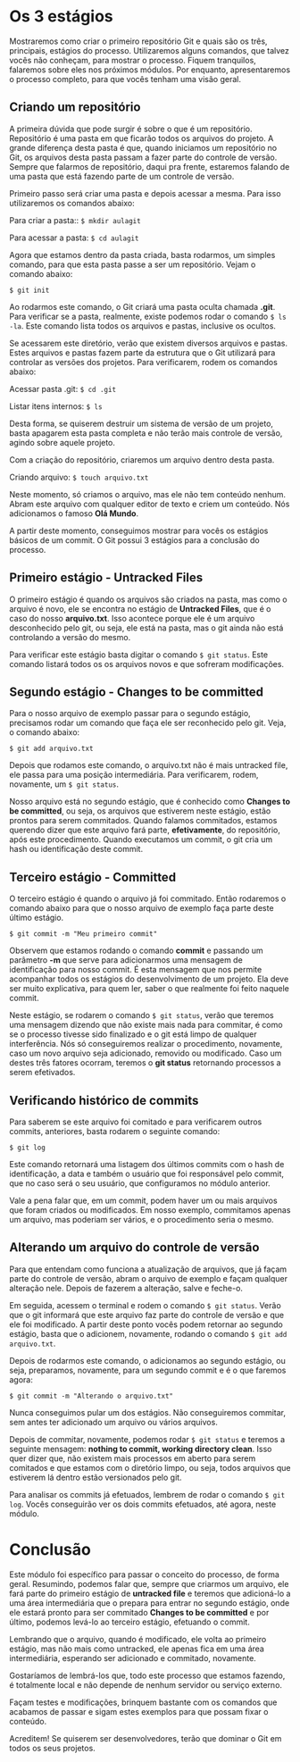 # Os 3 estágios

Mostraremos como criar o primeiro repositório Git e quais são os três, principais, estágios do processo. Utilizaremos alguns comandos, que talvez vocês não conheçam, para mostrar o processo. Fiquem tranquilos, falaremos sobre eles nos próximos módulos. Por enquanto, apresentaremos o processo completo, para que vocês tenham uma visão geral.

## Criando um repositório

A primeira dúvida que pode surgir é sobre o que é um repositório. Repositório é uma pasta em que ficarão todos os arquivos do projeto. A grande diferença desta pasta é que, quando iniciamos um repositório no Git, os arquivos desta pasta passam a fazer parte do controle de versão. Sempre que falarmos de repositório, daqui pra frente, estaremos falando de uma pasta que está fazendo parte de um controle de versão.

Primeiro passo será criar uma pasta e depois acessar a mesma. Para isso utilizaremos os comandos abaixo:

Para criar a pasta:: `$ mkdir aulagit`

Para acessar a pasta: `$ cd aulagit`

Agora que estamos dentro da pasta criada, basta rodarmos, um simples comando, para que esta pasta passe a ser um repositório. Vejam o comando abaixo:

`$ git init`

Ao rodarmos este comando, o Git criará uma pasta oculta chamada **.git**. Para verificar se a pasta, realmente, existe podemos rodar o comando `$ ls -la`. Este comando lista todos os arquivos e pastas, inclusive os ocultos.

Se acessarem este diretório, verão que existem diversos arquivos e pastas. Estes arquivos e pastas fazem parte da estrutura que o Git utilizará para controlar as versões dos projetos. Para verificarem, rodem os comandos abaixo:

Acessar pasta .git: `$ cd .git`

Listar itens internos: `$ ls`

Desta forma, se quiserem destruir um sistema de versão de um projeto, basta apagarem esta pasta completa e não terão mais controle de versão, agindo sobre aquele projeto.

Com a criação do repositório, criaremos um arquivo dentro desta pasta.

Criando arquivo: `$ touch arquivo.txt`

Neste momento, só criamos o arquivo, mas ele não tem conteúdo nenhum. Abram este arquivo com qualquer editor de texto e criem um conteúdo. Nós adicionamos o famoso **Olá Mundo**.

A partir deste momento, conseguimos mostrar para vocês os estágios básicos de um commit. O Git possui 3 estágios para a conclusão do processo.

## Primeiro estágio - Untracked Files

O primeiro estágio é quando os arquivos são criados na pasta, mas como o arquivo é novo, ele se encontra no estágio de **Untracked Files**, que é o caso do nosso **arquivo.txt**. Isso acontece porque ele é um arquivo desconhecido pelo git, ou seja, ele está na pasta, mas o git ainda não está controlando a versão do mesmo.

Para verificar este estágio basta digitar o comando `$ git status`. Este comando listará todos os os arquivos novos e que sofreram modificações.

## Segundo estágio - Changes to be committed

Para o nosso arquivo de exemplo passar para o segundo estágio, precisamos rodar um comando que faça ele ser reconhecido pelo git. Veja, o comando abaixo:

`$ git add arquivo.txt`

Depois que rodamos este comando, o arquivo.txt não é mais untracked file, ele passa para uma posição intermediária. Para verificarem, rodem, novamente, um `$ git status`.

Nosso arquivo está no segundo estágio, que é conhecido como **Changes to be committed**, ou seja, os arquivos que estiverem neste estágio, estão prontos para serem commitados. Quando falamos commitados, estamos querendo dizer que este arquivo fará parte, **efetivamente**, do repositório, após este procedimento. Quando executamos um commit, o git cria um hash ou identificação deste commit.

## Terceiro estágio - Committed

O terceiro estágio é quando o arquivo já foi commitado. Então rodaremos o comando abaixo para que o nosso arquivo de exemplo faça parte deste último estágio.

`$ git commit -m "Meu primeiro commit"`

Observem que estamos rodando o comando **commit** e passando um parâmetro **-m** que serve para adicionarmos uma mensagem de identificação para nosso commit. É esta mensagem que nos permite acompanhar todos os estágios do desenvolvimento de um projeto. Ela deve ser muito explicativa, para quem ler, saber o que realmente foi feito naquele commit.

Neste estágio, se rodarem o comando `$ git status`, verão que teremos uma mensagem dizendo que não existe mais nada para commitar, é como se o processo tivesse sido finalizado e o git está limpo de qualquer interferência. Nós só conseguiremos realizar o procedimento, novamente, caso um novo arquivo seja adicionado, removido ou modificado. Caso um destes três fatores ocorram, teremos o **git status** retornando processos a serem efetivados.

## Verificando histórico de commits

Para saberem se este arquivo foi comitado e para verificarem outros commits, anteriores, basta rodarem o seguinte comando:

`$ git log`

Este comando retornará uma listagem dos últimos commits com o hash de identificação, a data e também o usuário que foi responsável pelo commit, que no caso será o seu usuário, que configuramos no módulo anterior.

Vale a pena falar que, em um commit, podem haver um ou mais arquivos que foram criados ou modificados. Em nosso exemplo, commitamos apenas um arquivo, mas poderiam ser vários, e o procedimento seria o mesmo.

## Alterando um arquivo do controle de versão

Para que entendam como funciona a atualização de arquivos, que já façam parte do controle de versão, abram o arquivo de exemplo e façam qualquer alteração nele. Depois de fazerem a alteração, salve e feche-o.

Em seguida, acessem o terminal e rodem o comando `$ git status`. Verão que o git informará que este arquivo faz parte do controle de versão e que ele foi modificado. A partir deste ponto vocês podem retornar ao segundo estágio, basta que o adicionem, novamente, rodando o comando `$ git add arquivo.txt`.

Depois de rodarmos este comando, o adicionamos ao segundo estágio, ou seja, preparamos, novamente, para um segundo commit e é o que faremos agora:

`$ git commit -m "Alterando o arquivo.txt"`

Nunca conseguimos pular um dos estágios. Não conseguiremos commitar, sem antes ter adicionado um arquivo ou vários arquivos.

Depois de commitar, novamente, podemos rodar `$ git status` e teremos a seguinte mensagem: **nothing to commit, working directory clean**. Isso quer dizer que, não existem mais processos em aberto para serem comitados e que estamos com o diretório limpo, ou seja, todos arquivos que estiverem lá dentro estão versionados pelo git.

Para analisar os commits já efetuados, lembrem de rodar o comando `$ git log`. Vocês conseguirão ver os dois commits efetuados, até agora, neste módulo.

# Conclusão

Este módulo foi específico para passar o conceito do processo, de forma geral. Resumindo, podemos falar que, sempre que criarmos um arquivo, ele fará parte do primeiro estágio de **untracked file** e teremos que adicioná-lo a uma área intermediária que o prepara para entrar no segundo estágio, onde ele estará pronto para ser commitado **Changes to be committed** e por último, podemos levá-lo ao terceiro estágio, efetuando o commit.

Lembrando que o arquivo, quando é modificado, ele volta ao primeiro estágio, mas não mais como untracked, ele apenas fica em uma área intermediária, esperando ser adicionado e commitado, novamente.

Gostaríamos de lembrá-los que, todo este processo que estamos fazendo, é totalmente local e não depende de nenhum servidor ou serviço externo.

Façam testes e modificações, brinquem bastante com os comandos que acabamos de passar e sigam estes exemplos para que possam fixar o conteúdo.

Acreditem! Se quiserem ser desenvolvedores, terão que dominar o Git em todos os seus projetos.